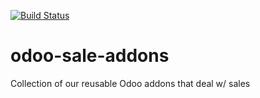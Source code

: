 [![Build Status](https://travis-ci.org/camptocamp/odoo-event-addons.svg?branch=11.0)](https://travis-ci.org/OCA/odoo-event-addons)


# odoo-sale-addons
Collection of our reusable Odoo addons that deal w/ sales
